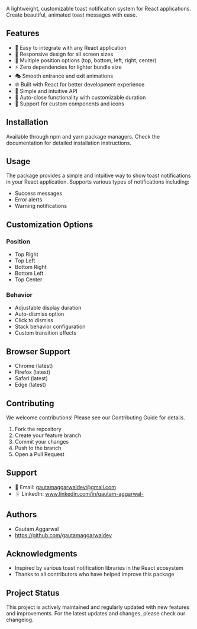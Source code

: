 A lightweight, customizable toast notification system for React applications. Create beautiful, animated toast messages with ease.

## Features

- 🚀 Easy to integrate with any React application
- 📱 Responsive design for all screen sizes
- 🔧 Multiple position options (top, bottom, left, right, center)
- ⚡ Zero dependencies for lighter bundle size
- 🎭 Smooth entrance and exit animations
- 🌐 Built with React for better development experience
- 🎯 Simple and intuitive API
- 🔄 Auto-close functionality with customizable duration
- 🎪 Support for custom components and icons

## Installation

Available through npm and yarn package managers. Check the documentation for detailed installation instructions.

## Usage

The package provides a simple and intuitive way to show toast notifications in your React application. Supports various types of notifications including:

- Success messages
- Error alerts
- Warning notifications

## Customization Options

### Position
- Top Right
- Top Left
- Bottom Right
- Bottom Left
- Top Center

### Behavior
- Adjustable display duration
- Auto-dismiss option
- Click to dismiss
- Stack behavior configuration
- Custom transition effects

## Browser Support

- Chrome (latest)
- Firefox (latest)
- Safari (latest)
- Edge (latest)

## Contributing

We welcome contributions! Please see our Contributing Guide for details.

1. Fork the repository
2. Create your feature branch
3. Commit your changes
4. Push to the branch
5. Open a Pull Request


## Support

- 📧 Email: gautamaggarwaldev@gmail.com
- 🖇️ LinkedIn: www.linkedin.com/in/gautam-aggarwal-

## Authors

- Gautam Aggarwal
- https://github.com/gautamaggarwaldev

## Acknowledgments

- Inspired by various toast notification libraries in the React ecosystem
- Thanks to all contributors who have helped improve this package

## Project Status

This project is actively maintained and regularly updated with new features and improvements. For the latest updates and changes, please check our changelog.
